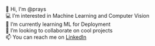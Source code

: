 👋 Hi, I'm @prays  
💻 I’m interested in Machine Learning and Computer Vision  
🌱 I’m currently learning ML for Deployment  
💞️ I’m looking to collaborate on cool projects  
📫 You can reach me on [LinkedIn](https://www.linkedin.com/in/your-profile)
